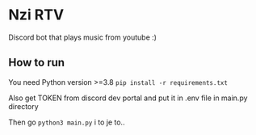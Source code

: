 # Nzi RTV

Discord bot that plays music from youtube :)


## How to run
You need Python version >=3.8
```pip install -r requirements.txt```

Also get TOKEN from discord dev portal and put it in .env file in main.py directory

Then go ```python3 main.py``` i to je to..
